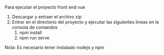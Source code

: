 Para ejecutar el proyecto front end vue 

1. Descargar y extraer el archivo zip
2. Entrar en el directorio del proyecto y ejecutar las siguientes lineas en la consola de comandos
    1.   npm install
    2.   npm run serve
    
Nota: Es necesario tener instalado nodejs y npm
